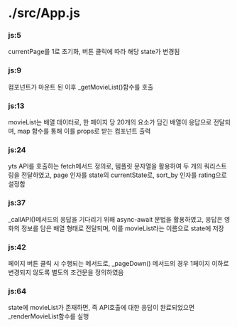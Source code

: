 # ./src/App.js

### js:5
currentPage를 1로 초기화, 버튼 클릭에 따라 해당 state가 변경됨

### js:9
컴포넌트가 마운트 된 이후 _getMovieList()함수를 호출

### js:13
movieList는 배열 데이터로, 한 페이지 당 20개의 요소가 담긴 배열이 응답으로 전달되며, map 함수를 통해 이를 props로 받는 컴포넌트 출력

### js:24
yts API를 호출하는 fetch메서드 정의로, 템플릿 문자열을 활용하여 두 개의 쿼리스트링을 전달하였고, page 인자를 state의 currentState로, sort_by 인자를 rating으로 설정함

### js:37
_callAPI()메서드의 응답을 기다리기 위해 async-await 문법을 활용하였고, 응답은 영화의 정보를 담은 배열 형태로 전달되며, 이를 movieList라는 이름으로 state에 저장

### js:42
페이지 버튼 클릭 시 수행되는 메서드로, _pageDown() 메서드의 경우 1페이지 이하로 변경되지 않도록 별도의 조건문을 정의하였음

### js:64
state에 movieList가 존재하면, 즉 API호출에 대한 응답이 완료되었으면 _renderMovieList함수를 실행





